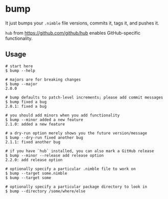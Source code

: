 # bump

It just bumps your `.nimble` file versions, commits it, tags it, and pushes it.

`hub` from https://github.com/github/hub enables GitHub-specific functionality.

## Usage
```
# start here
$ bump --help

# majors are for breaking changes
$ bump --major
2.0.0

# bump defaults to patch-level increments; please add commit messages
$ bump fixed a bug
2.0.1: fixed a bug

# you should add minors when you add functionality
$ bump --minor added a new feature
2.1.0: added a new feature

# a dry-run option merely shows you the future version/message
$ bump --dry-run fixed another bug
2.1.1: fixed another bug

# if you have `hub` installed, you can also mark a GitHub release
$ bump --minor --release add release option
2.2.0: add release option

# optionally specify a particular .nimble file to work on
$ bump --target some.nimble
$ bump --target some

# optionally specify a particular package directory to look in
$ bump --directory /some/where/else
```
